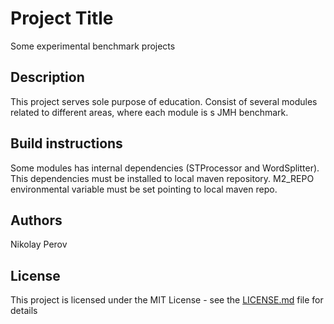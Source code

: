 # Project Title
Some experimental benchmark projects

## Description
This project serves sole purpose of education. Consist of several modules related to different areas, where each module is s JMH benchmark.   

## Build instructions
Some modules has internal dependencies (STProcessor and WordSplitter). This dependencies must be installed to local maven repository.
M2_REPO environmental variable must be set pointing to local maven repo.

## Authors
Nikolay Perov

## License
This project is licensed under the MIT License - see the [LICENSE.md](LICENSE.md) file for details

